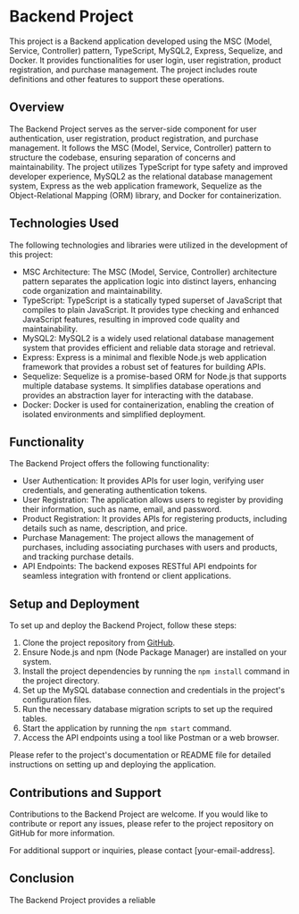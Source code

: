 # Backend Project

This project is a Backend application developed using the MSC (Model, Service, Controller) pattern, TypeScript, MySQL2, Express, Sequelize, and Docker. It provides functionalities for user login, user registration, product registration, and purchase management. The project includes route definitions and other features to support these operations.

## Overview

The Backend Project serves as the server-side component for user authentication, user registration, product registration, and purchase management. It follows the MSC (Model, Service, Controller) pattern to structure the codebase, ensuring separation of concerns and maintainability. The project utilizes TypeScript for type safety and improved developer experience, MySQL2 as the relational database management system, Express as the web application framework, Sequelize as the Object-Relational Mapping (ORM) library, and Docker for containerization.

## Technologies Used

The following technologies and libraries were utilized in the development of this project:

- MSC Architecture: The MSC (Model, Service, Controller) architecture pattern separates the application logic into distinct layers, enhancing code organization and maintainability.
- TypeScript: TypeScript is a statically typed superset of JavaScript that compiles to plain JavaScript. It provides type checking and enhanced JavaScript features, resulting in improved code quality and maintainability.
- MySQL2: MySQL2 is a widely used relational database management system that provides efficient and reliable data storage and retrieval.
- Express: Express is a minimal and flexible Node.js web application framework that provides a robust set of features for building APIs.
- Sequelize: Sequelize is a promise-based ORM for Node.js that supports multiple database systems. It simplifies database operations and provides an abstraction layer for interacting with the database.
- Docker: Docker is used for containerization, enabling the creation of isolated environments and simplified deployment.

## Functionality

The Backend Project offers the following functionality:

- User Authentication: It provides APIs for user login, verifying user credentials, and generating authentication tokens.
- User Registration: The application allows users to register by providing their information, such as name, email, and password.
- Product Registration: It provides APIs for registering products, including details such as name, description, and price.
- Purchase Management: The project allows the management of purchases, including associating purchases with users and products, and tracking purchase details.
- API Endpoints: The backend exposes RESTful API endpoints for seamless integration with frontend or client applications.

## Setup and Deployment

To set up and deploy the Backend Project, follow these steps:

1. Clone the project repository from [GitHub](https://github.com/your-repo-link).
2. Ensure Node.js and npm (Node Package Manager) are installed on your system.
3. Install the project dependencies by running the `npm install` command in the project directory.
4. Set up the MySQL database connection and credentials in the project's configuration files.
5. Run the necessary database migration scripts to set up the required tables.
6. Start the application by running the `npm start` command.
7. Access the API endpoints using a tool like Postman or a web browser.

Please refer to the project's documentation or README file for detailed instructions on setting up and deploying the application.

## Contributions and Support

Contributions to the Backend Project are welcome. If you would like to contribute or report any issues, please refer to the project repository on GitHub for more information.

For additional support or inquiries, please contact [your-email-address].

## Conclusion

The Backend Project provides a reliable
